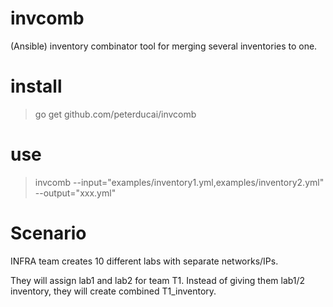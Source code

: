 # invcomb
(Ansible) inventory combinator tool for merging several inventories to one.

# install 

> go get github.com/peterducai/invcomb


# use

> invcomb --input="examples/inventory1.yml,examples/inventory2.yml" --output="xxx.yml"

# Scenario


INFRA team creates 10 different labs with separate networks/IPs.

They will assign lab1 and lab2 for team T1. Instead of giving them lab1/2 inventory, they will create combined T1_inventory.